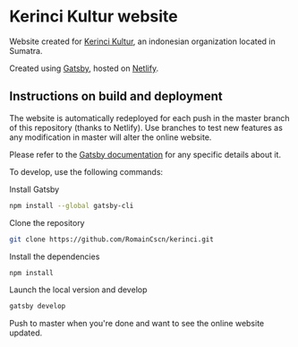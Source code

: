 # Kerinci Kultur website

Website created for [Kerinci Kultur](www.kerincikulture.com), an indonesian organization located in Sumatra.

Created using [Gatsby](https://www.gatsbyjs.org/docs/), hosted on [Netlify](https://www.netlify.com).

## Instructions on build and deployment

The website is automatically redeployed for each push in the master branch of this repository (thanks to Netlify). Use branches to test new features as any modification in master will alter the online website.

Please refer to the [Gatsby documentation](https://www.gatsbyjs.org/docs/) for any specific details about it.

To develop, use the following commands:

Install Gatsby

```bash
npm install --global gatsby-cli
```

Clone the repository

```bash
git clone https://github.com/RomainCscn/kerinci.git
```

Install the dependencies

```bash
npm install
```

Launch the local version and develop

```bash
gatsby develop
```

Push to master when you're done and want to see the online website updated.